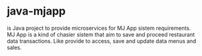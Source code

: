 # java-mjapp

is Java project to provide microservices for MJ App sistem requirements.
MJ App is a kind of chasier sistem that aim to save and proceed restaurant data transactions. Like provide to access, save and update data menus and sales.
